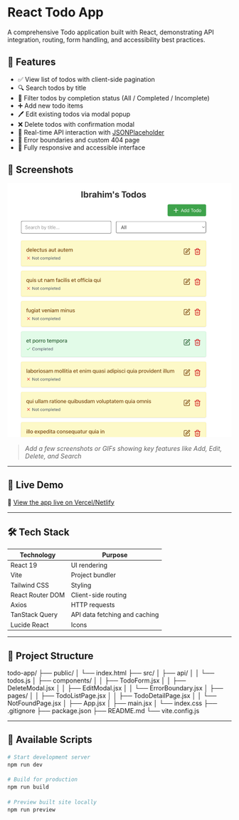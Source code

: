 # React Todo App

A comprehensive Todo application built with React, demonstrating API integration, routing, form handling, and accessibility best practices.

## 🔧 Features

- ✅ View list of todos with client-side pagination
- 🔍 Search todos by title
- 🧩 Filter todos by completion status (All / Completed / Incomplete)
- ➕ Add new todo items
- 🖊️ Edit existing todos via modal popup
- ❌ Delete todos with confirmation modal
- 🔁 Real-time API interaction with [JSONPlaceholder](https://jsonplaceholder.typicode.com/)
- 🔐 Error boundaries and custom 404 page
- 📱 Fully responsive and accessible interface

## 📸 Screenshots

![Todo List Screenshot](./public/app-img.png) <!-- replace with actual path -->
> *Add a few screenshots or GIFs showing key features like Add, Edit, Delete, and Search*

---

## 🚀 Live Demo

🔗 [View the app live on Vercel/Netlify](https://jelly-todo.netlify.app/)

---

## 🛠️ Tech Stack

| Technology        | Purpose                           |
|-------------------|-----------------------------------|
| React 19          | UI rendering                      |
| Vite              | Project bundler                   |
| Tailwind CSS      | Styling                           |
| React Router DOM  | Client-side routing               |
| Axios             | HTTP requests                     |
| TanStack Query    | API data fetching and caching     |
| Lucide React      | Icons                             |

---

## 🧭 Project Structure

todo-app/
├── public/
│ └── index.html
├── src/
│ ├── api/
│ │ └── todos.js
│ ├── components/
│ │ ├── TodoForm.jsx
│ │ ├── DeleteModal.jsx
│ │ ├── EditModal.jsx
│ │ └── ErrorBoundary.jsx
│ ├── pages/
│ │ ├── TodoListPage.jsx
│ │ ├── TodoDetailPage.jsx
│ │ └── NotFoundPage.jsx
│ ├── App.jsx
│ ├── main.jsx
│ └── index.css
├── .gitignore
├── package.json
├── README.md
└── vite.config.js

---

## 🧪 Available Scripts

```bash
# Start development server
npm run dev

# Build for production
npm run build

# Preview built site locally
npm run preview

